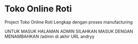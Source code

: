 # Toko Online Roti
Project Toko Online Roti Lengkap dengan proses manufacturing

UNTUK MASUK HALAMAN ADMIN SILAHKAN MASUK DENGAN MENAMBAHKAN /admin di akhir URL
andryy